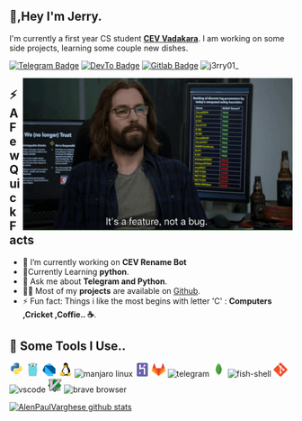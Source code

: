 <h2>👋,Hey I'm Jerry.</h2>
<p>I'm currently a first year CS student <strong><a href="https://gpckaduthuruthy.ac.in/">CEV Vadakara</a></strong>. I am working on some side projects, learning some couple new dishes.</p>
<p><a href="https://t.me/j3rry01"><img src="https://img.shields.io/badge/-@J3rry01-0290F7?style=flat-square&amp;labelColor=FFFFFF&amp;logo=Telegram&amp;link=https://t.me/j3rry01" alt="Telegram Badge"></a> <a href="https://dev.to/j3rry01"><img src="https://img.shields.io/badge/-@Jerry01-FFFFFF?style=flat-square&amp;labelColor=0A0A0A&amp;logo=dev.to&amp;link=https://dev.to/J3rry01" alt="DevTo Badge"></a> <a href="https://gitlab.com/j3rry01/"><img src="https://img.shields.io/badge/-@J3rry01-380D75?style=flat-square&amp;logo=Gitlab&amp;link=https://gitlab.com/J3rry01/" alt="Gitlab Badge"></a> <img src="https://img.shields.io/badge/J3rry01_-380D75?style=for-the-badge&logo=twitter&logoColor=white;link=https://twitter.com/j3rry01_" alt="j3rry01_" /></a> </p>
<img align="right" width=480 height=270 src="src/gilfoyle.gif" />
<h2>⚡️ A Few Quick Facts</h2>
<ul>
<li>🔭 I’m currently working on <strong>CEV Rename Bot</strong></li>
<li>🌱Currently Learning <strong> python</strong>.</li>
<li>💬 Ask me about <strong>Telegram and Python</strong>.</li>
<li>👨‍💻 Most of my <strong>projects</strong> are available on <a href="https://github.com/j3rry01v">Github</a>.</li>
<li>⚡ Fun fact: Things i like the most begins with letter 'C' : <strong>Computers ,Cricket ,Coffie..  ☕</strong>.</li>
</ul>
<h2>🚀 Some Tools I Use..</h2>
<p align="left">
<img src="https://raw.githubusercontent.com/devicons/devicon/master/icons/python/python-original.svg" alt="python" width="25" height="25" />
<img src="https://raw.githubusercontent.com/devicons/devicon/master/icons/go/go-original.svg" alt="Go" width="25" height="25" />
<img src="https://raw.githubusercontent.com/github/explore/80688e429a7d4ef2fca1e82350fe8e3517d3494d/topics/dart/dart.png" alt="dart" width="25" height="25" />
<img src="https://raw.githubusercontent.com/devicons/devicon/master/icons/linux/linux-original.svg" alt="linux" width="25" height="25" />
<img src="https://upload.wikimedia.org/wikipedia/commons/thumb/3/3e/Manjaro-logo.svg/1024px-Manjaro-logo.svg.png" alt="manjaro linux" width="25" height="25" />
<img src="https://raw.githubusercontent.com/devicons/devicon/master/icons/heroku/heroku-plain.svg" alt="heroku" width="25" height="25" />
<img src="https://raw.githubusercontent.com/devicons/devicon/master/icons/gitlab/gitlab-original.svg" alt="gitlab" width="25" height="25" />
<img src="https://upload.wikimedia.org/wikipedia/commons/thumb/8/82/Telegram_logo.svg/600px-Telegram_logo.svg.png" alt="telegram" width="25" height="25" />
<img src="https://raw.githubusercontent.com/devicons/devicon/master/icons/mongodb/mongodb-original.svg" alt="mongodb" width="25" height="25" />
<img src="https://fishshell.com/assets/img/Terminal_Logo2_CRT_Flat.png" alt="fish-shell" width="25" height="25" />
<img src="https://raw.githubusercontent.com/devicons/devicon/master/icons/git/git-original.svg" alt="git" width="25" height="25" />
<img src="https://cdn.worldvectorlogo.com/logos/visual-studio-code-1.svg" alt="vscode" width="25" height="25" />
<img src="https://raw.githubusercontent.com/devicons/devicon/master/icons/vim/vim-original.svg" alt="vim" width="25" height="25" />
<img src="https://avatars0.githubusercontent.com/u/39539223?s=460&u=f213f82c027815991ef5ad42ae0fdb49e80e22c3&v=4" alt="brave browser" width="25" height="25" />
</p>

[![AlenPaulVarghese github stats](https://github-readme-stats.vercel.app/api?username=j3rry01v&count_private=true&show_icons=true&theme=radical)](https://github.com/j3rry01v)
